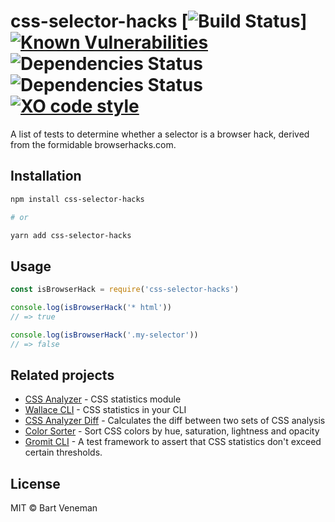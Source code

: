 # css-selector-hacks [![Build Status](https://travis-ci.org/bartveneman/css-selector-hacks.svg?branch=master)] [![Known Vulnerabilities](https://snyk.io/test/github/bartveneman/css-selector-hacks/badge.svg)](https://snyk.io/test/github/bartveneman/css-selector-hacks) ![Dependencies Status](https://img.shields.io/david/bartveneman/css-selector-hacks.svg) ![Dependencies Status](https://img.shields.io/david/dev/bartveneman/css-selector-hacks.svg) [![XO code style](https://img.shields.io/badge/code_style-XO-5ed9c7.svg)](https://github.com/sindresorhus/xo)

A list of tests to determine whether a selector is a browser hack, derived from
the formidable browserhacks.com.

## Installation

```bash
npm install css-selector-hacks

# or

yarn add css-selector-hacks
```

## Usage

```js
const isBrowserHack = require('css-selector-hacks')

console.log(isBrowserHack('* html'))
// => true

console.log(isBrowserHack('.my-selector'))
// => false
```

## Related projects

- [CSS Analyzer](https://github.com/projectwallace/css-analyzer) - CSS
  statistics module
- [Wallace CLI](https://github.com/bartveneman/wallace-cli) - CSS statistics in
  your CLI
- [CSS Analyzer Diff](https://github.com/bartveneman/css-analyzer-diff) -
  Calculates the diff between two sets of CSS analysis
- [Color Sorter](https://github.com/bartveneman/color-sorter) - Sort CSS colors
  by hue, saturation, lightness and opacity
- [Gromit CLI](https://github.com/bartveneman/gromit-cli) - A test framework to
  assert that CSS statistics don't exceed certain thresholds.

## License

MIT © Bart Veneman
